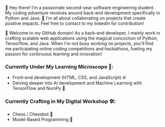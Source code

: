👋 Hey there! I'm a passionate second-year software engineering student. My coding adventure revolves around back-end development specifically in Python and Java. 🌟 I'm all about collaborating on projects that create positive impacts. Feel free to contact to my linkedin for contribution!

🚀 Welcome to my GitHub domain! As a back-end developer, I mainly work in crafting scalable web applications using the magical concoction of Python, Tensorflow, and Java. When I'm not busy working on projects, you'll find me participating online coding competitions and hackathons, fueling my passion for continuous learning and innovation!

### Currently Under My Learning Microscope 🔬:
   - Front-end development (HTML, CSS, and JavaScript) 🌐
   - Delving deeper into AI development and Machine Learning with TensorFlow and NumPy 🤖

### Currently Crafting in My Digital Workshop 🛠️:
   - Chess / Chessbot 🏁
   - Model-Based Programming 🤖
